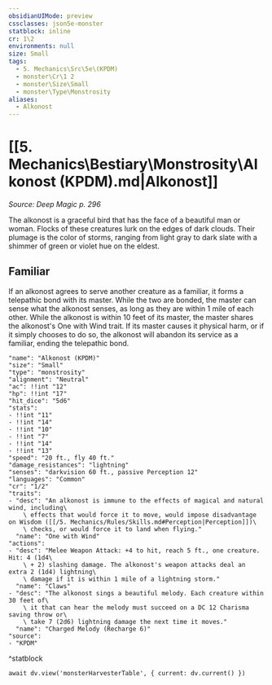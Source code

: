 ```yaml
---
obsidianUIMode: preview
cssclasses: json5e-monster
statblock: inline
cr: 1\2
environments: null
size: Small
tags:
  - 5. Mechanics\Src\5e\(KPDM)
  - monster\Cr\1 2
  - monster\Size\Small
  - monster\Type\Monstrosity
aliases:
  - Alkonost
---
```

# [[5. Mechanics\Bestiary\Monstrosity\Alkonost (KPDM).md|Alkonost]]
*Source: Deep Magic p. 296*

The alkonost is a graceful bird that has the face of a beautiful man or woman. Flocks of these creatures lurk on the edges of dark clouds. Their plumage is the color of storms, ranging from light gray to dark slate with a shimmer of green or violet hue on the eldest.

## Familiar

If an alkonost agrees to serve another creature as a familiar, it forms a telepathic bond with its master. While the two are bonded, the master can sense what the alkonost senses, as long as they are within 1 mile of each other. While the alkonost is within 10 feet of its master, the master shares the alkonost's One with Wind trait. If its master causes it physical harm, or if it simply chooses to do so, the alkonost will abandon its service as a familiar, ending the telepathic bond.

```statblock
"name": "Alkonost (KPDM)"
"size": "Small"
"type": "monstrosity"
"alignment": "Neutral"
"ac": !!int "12"
"hp": !!int "17"
"hit_dice": "5d6"
"stats":
- !!int "11"
- !!int "14"
- !!int "10"
- !!int "7"
- !!int "14"
- !!int "13"
"speed": "20 ft., fly 40 ft."
"damage_resistances": "lightning"
"senses": "darkvision 60 ft., passive Perception 12"
"languages": "Common"
"cr": "1/2"
"traits":
- "desc": "An alkonost is immune to the effects of magical and natural wind, including\
    \ effects that would force it to move, would impose disadvantage on Wisdom ([[/5. Mechanics/Rules/Skills.md#Perception|Perception]])\
    \ checks, or would force it to land when flying."
  "name": "One with Wind"
"actions":
- "desc": "Melee Weapon Attack: +4 to hit, reach 5 ft., one creature. Hit: 4 (1d4\
    \ + 2) slashing damage. The alkonost's weapon attacks deal an extra 2 (1d4) lightning\
    \ damage if it is within 1 mile of a lightning storm."
  "name": "Claws"
- "desc": "The alkonost sings a beautiful melody. Each creature within 30 feet of\
    \ it that can hear the melody must succeed on a DC 12 Charisma saving throw or\
    \ take 7 (2d6) lightning damage the next time it moves."
  "name": "Charged Melody (Recharge 6)"
"source":
- "KPDM"
```
^statblock

```dataviewjs
await dv.view('monsterHarvesterTable', { current: dv.current() })
```
